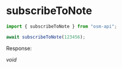 # subscribeToNote

```ts
import { subscribeToNote } from "osm-api";

await subscribeToNote(123456);
```

Response:

_void_
